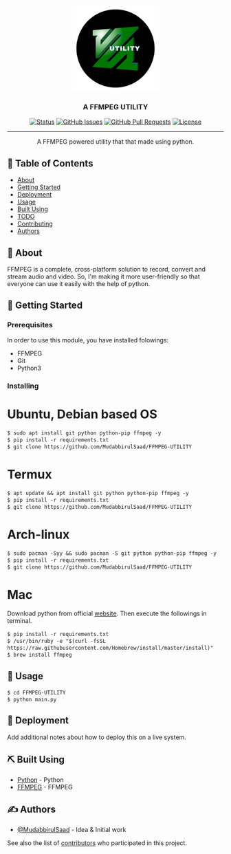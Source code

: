<p align="center">
  <a href="" rel="noopener">
 <img width=200px height=200px src="./resources/ffmpeg_utility.png" alt="FFMPEG UTILITY"></a>
</p>

<h3 align="center">A FFMPEG UTILITY</h3>

<div align="center">

[![Status](https://img.shields.io/badge/status-active-success.svg)]()
[![GitHub Issues](https://img.shields.io/github/issues/MudabbirulSaad/FFMPEG-UTILITY.svg)](https://github.com/MudabbirulSaad/FFMPEG-UTILITY/issues)
[![GitHub Pull Requests](https://img.shields.io/github/issues-pr/MudabbirulSaad/FFMPEG-UTILITY.svg)](https://github.com/MudabbirulSaad/FFMPEG-UTILITY/pulls)
[![License](https://img.shields.io/badge/license-MIT-blue.svg)](/LICENSE)

</div>

---

<p align="center"> A FFMPEG powered utility that that made using python.
    <br> 
</p>

## 📝 Table of Contents

- [About](#about)
- [Getting Started](#getting_started)
- [Deployment](#deployment)
- [Usage](#usage)
- [Built Using](#built_using)
- [TODO](./TODO.md)
- [Contributing](./CONTRIBUTING.md)
- [Authors](#authors)

## 🧐 About <a name = "about"></a>

FFMPEG is a complete, cross-platform solution to record, convert and stream audio and video. So, I'm making it more user-friendly so that everyone can use it easily with the help of python.

## 🏁 Getting Started <a name = "getting_started"></a>

### Prerequisites

In order to use this module, you have installed folowings:

- FFMPEG
- Git
- Python3

### Installing

# Ubuntu, Debian based OS

```
$ sudo apt install git python python-pip ffmpeg -y
$ pip install -r requirements.txt
$ git clone https://github.com/MudabbirulSaad/FFMPEG-UTILITY
```

# Termux

```
$ apt update && apt install git python python-pip ffmpeg -y
$ pip install -r requirements.txt
$ git clone https://github.com/MudabbirulSaad/FFMPEG-UTILITY
```

# Arch-linux

```
$ sudo pacman -Syy && sudo pacman -S git python python-pip ffmpeg -y
$ pip install -r requirements.txt
$ git clone https://github.com/MudabbirulSaad/FFMPEG-UTILITY
```

# Mac

Download python from official [website](https://www.python.org/downloads/). Then execute the followings in terminal.

```
$ pip install -r requirements.txt
$ /usr/bin/ruby -e "$(curl -fsSL https://raw.githubusercontent.com/Homebrew/install/master/install)"
$ brew install ffmpeg
```


## 🎈 Usage <a name="usage"></a>

```
$ cd FFMPEG-UTILITY
$ python main.py
```

## 🚀 Deployment <a name = "deployment"></a>

Add additional notes about how to deploy this on a live system.

## ⛏️ Built Using <a name = "built_using"></a>

- [Python](https://www.python.org/) - Python
- [FFMPEG](https://ffmpeg.org/) - FFMPEG

## ✍️ Authors <a name = "authors"></a>

- [@MudabbirulSaad](https://github.com/MudabbirulSaad) - Idea & Initial work

See also the list of [contributors](https://github.com/MudabbirulSaad/FFMPEG-UTILITY/contributors) who participated in this project.
